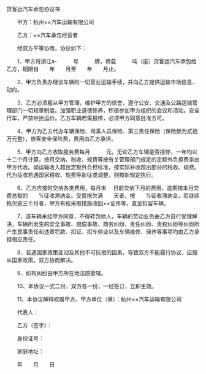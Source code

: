 



货客运汽车承包协议书



 

　　甲方：杭州××汽车运输有限公司

　　乙方：××汽车承包经营者　　

　　经双方平等协商，协议如下：

　　1、甲方将浙江a-　　　号　　　牌，荷载　　　吨（座）货客运汽车承包给乙方，期限自　　年　　月至　　年　　月止。

　　2、甲方负责办理该车辆的一切营业运输手续，并向乙方提供运输市场信息、动向。

　　3、乙方必须服从甲方管理，维护甲方的信誉，遵守公安、交通及公路运输管理部门一切规章制度。加强职业道德修养，积极参加甲方组织的会议和活动。安全行车，严禁哄抬运价。乙方车辆若需报停，必须甲方同意批准方可。

　　4、甲方为乙方代办车辆保险、司乘人员保险、第三责任保险（保险额为贰拾万元整），旅客安全保险费，费用由乙方承担。

　　5、甲方向乙方收取服务费每月　　　元。无论乙方车辆是否报停，一年均以十二个月计算，按月交纳。税收、规费等按有关管理部门规定的定额外负担费率由甲方代收。如运输收入超出定额外负担标准，按实际补收超出部分的税收、规费。代为征收若遇国家税收、规费等新征或调整，则按新规定执行。

　　6、乙方应按时交纳各类费用，每月末　 日前交纳下月的费用，逾期按本月交费总额的　　%征收滞纳金。交费拖欠满　　天者，按　　%征收滞纳金，若继续拖欠逾三个月者，甲方有权采取措施收回××证件等，直至扣留车辆。

　　7、该车辆未经甲方同意，不得转包他人，车辆的劳动业务由乙方自行受理解决，车辆所发生的安全事故、赔偿事故、商务纠纷、责任纠纷、责权纠纷等纠纷所产生民事责任和违章罚款、扣证、扣车停业以及车辆维修、保养等事项均由乙方承担相应责任。

　　8、若遇国家政策变动及其他不可抗拒的因素，导致双方不能履行协议，应服从国家政策，双方协商解决。

　　9、如有纠纷由甲方所在地法院管辖。

　　10、本协议一式二份，双方各一份，一经签订，立即生效。

　　11、本协议解释权属甲方。甲方单位（章）：杭州××汽车运输有限公司

　　代表人：

　　乙方（签字）：

　　身份证号：

　　家庭地址：　　　　　　　　　　　　　　　　　　　　　　　　　　　 

　　年　　月　　日

　　